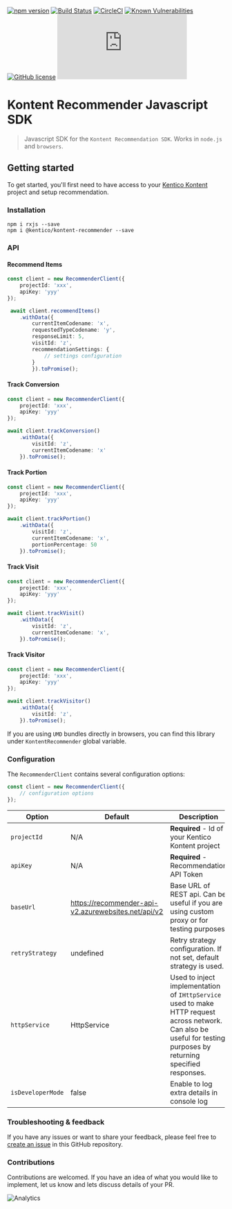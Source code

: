 [![npm version](https://badge.fury.io/js/%40kentico%2Fkontent-recommender.svg)](https://badge.fury.io/js/%40kentico%2Fkontent-recommender)
[![Build Status](https://api.travis-ci.com/Kentico/kontent-recommender-sdk-js.svg?branch=master)](https://travis-ci.com/Kentico/kontent-recommender-sdk-js)
[![CircleCI](https://circleci.com/gh/Kentico/kontent-recommender-sdk-js/tree/master.svg?style=svg)](https://circleci.com/gh/Kentico/kontent-recommender-sdk-js/tree/master)
[![Known Vulnerabilities](https://snyk.io/test/github/Kentico/kontent-recommender-sdk-js/badge.svg)](https://snyk.io/test/github/kentico/kontent-recommender-sdk-js)
[![GitHub license](https://img.shields.io/github/license/Kentico/kontent-recommender-sdk-js.svg)](https://github.com/Kentico/kontent-recommender-sdk-js)
![Gzip browser bundle](https://img.badgesize.io/https://cdn.jsdelivr.net/npm/@kentico/kontent-recommender/_bundles/kontent-recommender.browser.umd.min.js?compression=gzip)

# Kontent Recommender Javascript SDK

> Javascript SDK for the `Kontent Recommendation SDK`. Works in `node.js` and `browsers`.

## Getting started

To get started, you'll first need to have access to your [Kentico Kontent](https://kontent.ai/) project and setup recommendation.

### Installation

```
npm i rxjs --save
npm i @kentico/kontent-recommender --save
```

### API

#### Recommend Items 

```typescript
const client = new RecommenderClient({
    projectId: 'xxx',
    apiKey: 'yyy'
});

 await client.recommendItems()
    .withData({
        currentItemCodename: 'x',
        requestedTypeCodename: 'y',
        responseLimit: 5,
        visitId: 'z',
        recommendationSettings: {
            // settings configuration
        }
        }).toPromise();
```

#### Track Conversion 

```typescript
const client = new RecommenderClient({
    projectId: 'xxx',
    apiKey: 'yyy'
});

await client.trackConversion()
    .withData({
        visitId: 'z',
        currentItemCodename: 'x'
    }).toPromise();
```

#### Track Portion 

```typescript
const client = new RecommenderClient({
    projectId: 'xxx',
    apiKey: 'yyy'
});

await client.trackPortion()
    .withData({
        visitId: 'z',
        currentItemCodename: 'x',
        portionPercentage: 50
    }).toPromise();
```

#### Track Visit 

```typescript
const client = new RecommenderClient({
    projectId: 'xxx',
    apiKey: 'yyy'
});

await client.trackVisit()
    .withData({
        visitId: 'z',
        currentItemCodename: 'x',
    }).toPromise();
```

#### Track Visitor 

```typescript
const client = new RecommenderClient({
    projectId: 'xxx',
    apiKey: 'yyy'
});

await client.trackVisitor()
    .withData({
        visitId: 'z',
    }).toPromise();
```

If you are using `UMD` bundles directly in browsers, you can find this library under `KontentRecommender` global variable. 


### Configuration

The `RecommenderClient` contains several configuration options:

```typescript
const client = new RecommenderClient({
    // configuration options
});
```

| Option  | Default | Description |
| ------------- | ------------- | ------------- |
| `projectId` | N/A | **Required** - Id of your Kentico Kontent project  |
| `apiKey` | N/A  | **Required** - Recommendation API Token  |
| `baseUrl` | https://recommender-api-v2.azurewebsites.net/api/v2  | Base URL of REST api. Can be useful if you are using custom proxy or for testing purposes. |
| `retryStrategy` | undefined |  Retry strategy configuration. If not set, default strategy is used. |
| `httpService` | HttpService  | Used to inject implementation of `IHttpService` used to make HTTP request across network. Can also be useful for testing purposes by returning specified responses. |
| `isDeveloperMode` | false  | Enable to log extra details in console log|

### Troubleshooting & feedback

If you have any issues or want to share your feedback, please feel free to [create an issue](https://github.com/Enngage/recommender-js-sdk/issues/new/choose) in this GitHub repository.

### Contributions

Contributions are welcomed. If you have an idea of what you would like to implement, let us know and lets discuss details of your PR.

![Analytics](https://kentico-ga-beacon.azurewebsites.net/api/UA-69014260-4/Kentico/kontent-recommender-sdk-js/master/packages/recommender?pixel)
